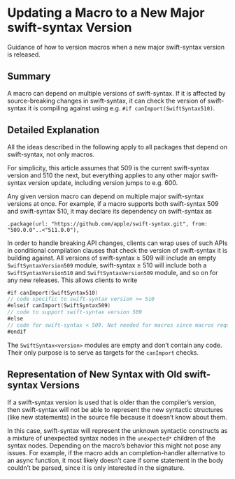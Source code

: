 # Updating a Macro to a New Major swift-syntax Version

Guidance of how to version macros when a new major swift-syntax version is released.

## Summary

A macro can depend on multiple versions of swift-syntax. If it is affected by source-breaking changes in swift-syntax, it can check the version of swift-syntax it is compiling against using e.g. `#if canImport(SwiftSyntax510)`.

## Detailed Explanation

All the ideas described in the following apply to all packages that depend on swift-syntax, not only macros.

For simplicity, this article assumes that 509 is the current swift-syntax version and 510 the next, but everything applies to any other major swift-syntax version update, including version jumps to e.g. 600.

Any given version macro can depend on multiple major swift-syntax versions at once. For example, if a macro supports both swift-syntax 509 and swift-syntax 510, it may declare its dependency on swift-syntax as 

```
.package(url: "https://github.com/apple/swift-syntax.git", from: "509.0.0"..<"511.0.0"),
```

In order to handle breaking API changes, clients can wrap uses of such APIs in conditional compilation clauses that check the version of swift-syntax it is building against. All versions of swift-syntax ≥ 509 will include an empty `SwiftSyntaxVersion509` module, swift-syntax ≥ 510 will include both a `SwiftSyntaxVersion510` and `SwiftSyntaxVersion509` module, and so on for any new releases. This allows clients to write

```swift
#if canImport(SwiftSyntax510)
// code specific to swift-syntax version >= 510
#elseif canImport(SwiftSyntax509)
// code to support swift-syntax version 509
#else
// code for swift-syntax < 509. Not needed for macros since macros require swift-syntax >= 509.
#endif
```

The `SwiftSyntax<version>` modules are empty and don’t contain any code. Their only purpose is to serve as targets for the `canImport` checks. 

## Representation of New Syntax with Old swift-syntax Versions

If a swift-syntax version is used that is older than the compiler’s version, then swift-syntax will not be able to represent the new syntactic structures (like new statements) in the source file because it doesn’t know about them.

In this case, swift-syntax will represent the unknown syntactic constructs as a mixture of unexpected syntax nodes in the `unexpected*` children of the syntax nodes. Depending on the macro’s behavior this might not pose any issues. For example, if the macro adds an completion-handler alternative to an async function, it most likely doesn’t care if some statement in the body couldn’t be parsed, since it is only interested in the signature.
